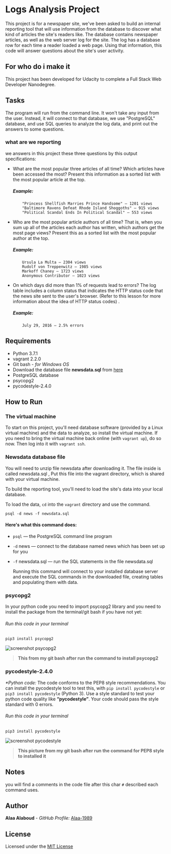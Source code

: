 # Logs Analysis Project
   This project is for a newspaper site, we've been asked to build an internal reporting tool that will use information from the database to discover what kind of articles the site's readers like.
   The database contains newspaper articles, as well as the web server log for the site. The log has a database row for each time a reader loaded a web page. Using that information, this code will answer questions about the site's user activity.

## For who do i make it
   This project has been developed for Udacity to complete a Full Stack Web Developer Nanodegree.


## Tasks
   The program will run from the command line. It won't take any input from the user. Instead, it will connect to that database, we use "PostgreSQL" database, and use SQL queries to analyze the log data, and print out the answers to some questions.

### what are we reporting
   we answers in this project these three questions by this output specifications:
- What are the most popular three articles of all time? Which articles have been accessed the most? Present this information as a sorted list with the most popular article at the top.

    ##### Example:
          "Princess Shellfish Marries Prince Handsome" — 1201 views
          "Baltimore Ravens Defeat Rhode Island Shoggoths" — 915 views
          "Political Scandal Ends In Political Scandal" — 553 views


- Who are the most popular article authors of all time? That is, when you sum up all of the articles each author has written, which authors get the most page views? Present this as a sorted list with the most popular author at the top.

     ##### Example:
          Ursula La Multa — 2304 views
          Rudolf von Treppenwitz — 1985 views
          Markoff Chaney — 1723 views
          Anonymous Contributor — 1023 views

- On which days did more than 1% of requests lead to errors? The log table includes a column status that indicates the HTTP status code that the news site sent to the user's browser. (Refer to this lesson for more information about the idea of HTTP status codes) .

     ##### Example:
          July 29, 2016 — 2.5% errors

## Requirements
- Python 3.7.1
- vagrant 2.2.0
- Git bash  - _for Windows OS_
- Download the database file **newsdata.sql** from [here](https://up.top4top.net/downloadf-1048ta2w51-zip.html)
- PostgreSQL database
- psycopg2
- pycodestyle-2.4.0


## How to Run
### The virtual machine
   To start on this project, you'll need database software (provided by a Linux virtual machine) and the data to analyze, so install the virtual machine.
   If you need to bring the virtual machine back online (with `vagrant up`), do so now. Then log into it with `vagrant ssh`.

### Newsdata database file
   You will need to unzip file newsdata after downloading it. The file inside is called newsdata.sql , Put this file into the vagrant directory, which is shared with your virtual machine.

   To build the reporting tool, you'll need to load the site's data into your local database.

   To load the data, `cd` into the `vagrant` directory and use the command.


`psql -d news -f newsdata.sql`


#### Here's what this command does:
- `psql` — the PostgreSQL command line program
- `-d`  news — connect to the database named news which has been set up for you
- `-f` newsdata.sql — run the SQL statements in the file newsdata.sql

   Running this command will connect to your installed database server and execute the SQL commands in the downloaded file, creating tables and populating them with data.

### psycopg2
   In your python code you need to import psycopg2 library and you need to install the package from the terminal/git bash if you have not yet:

###### Run this code in your terminal

`pip3 install psycopg2`



![screenshot psycopg2](https://user-images.githubusercontent.com/42184553/48574052-36f3b780-e91f-11e8-896c-b9552a0991f8.PNG)
> **This from my git bash after run the command to install psycopg2**

### pycodestyle-2.4.0
  _*Python	code:_  The code conforms to the PEP8 style recommendations.
   You can install the pycodestyle tool to test this, with `pip install pycodestyle` or `pip3 install pycodestyle` (Python 3).
   Use	a	style	standard	to	test	your	python	code	quality	like	**“pycodestyle”**.	Your	code	should	pass	the	style	standard	with	0	errors.

###### Run this code in your terminal

`pip3 install pycodestyle `



![screenshot pycodestyle](https://user-images.githubusercontent.com/42184553/48574089-538fef80-e91f-11e8-85fd-c4964ed63d99.PNG)
> **This picture from  my git bash after run the command for PEP8 style to installed it**

## Notes
you will find a comments in the code file  after this char ` # ` described each command uses.

## Author

**Alaa Alaboud** - _GitHub Profile:_ [Alaa-1989](https://github.com/Alaa-1989)

## License

Licensed under the [MIT License](LICENSE)
